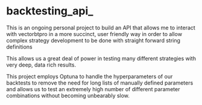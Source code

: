 # backtesting_api_

This is an ongoing personal project to build an API that allows me to interact with vectorbtpro in a more succinct, user friendly way in order to allow complex strategy development to be done with straight forward string definitions

This allows us a great deal of power in testing many different strategies with very deep, data rich results.

This project employs Optuna to handle the hyperparameters of our backtests to remove the need for long lists of manually defined parameters and allows us to test an extremely high number of different parameter combinations without becoming unbearably slow.
